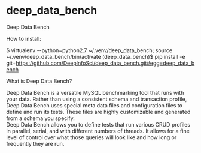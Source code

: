 # deep_data_bench
Deep Data Bench

How to install:

$ virtualenv --python=python2.7 ~/.venv/deep_data_bench; source ~/.venv/deep_data_bench/bin/activate
(deep_data_bench)$ pip install -e git+https://github.com/DeepInfoSci/deep_data_bench.git#egg=deep_data_bench

 
What is Deep Data Bench?

Deep Data Bench is a versatile MySQL benchmarking tool that runs with your data. 
Rather than using a consistent schema and transaction profile, Deep Data Bench 
uses special meta data files and configuration files to define and run its tests. These 
files are highly customizable and generated from a schema you specify.  
Deep Data Bench allows you to define tests that run various CRUD profiles in 
parallel, serial, and with different numbers of threads. It allows for a fine level of 
control over what those queries will look like and how long or frequently they are 
run.

